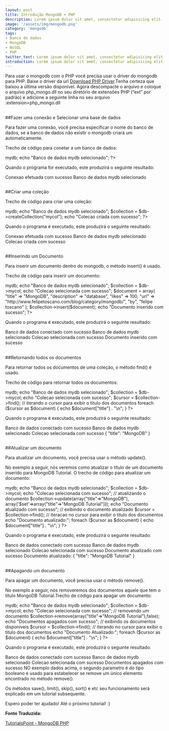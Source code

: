 ```yaml
---
layout: post
title: Introdução MongoDB + PHP
description: Lorem ipsum dolor sit amet, consectetur adipisicing elit.
image: '/assets/img/mongodb.png'
category: 'mongodb'
tags:
- Banco de dados
- MongoDB
- NoSQL
- PHP
twitter_text: Lorem ipsum dolor sit amet, consectetur adipisicing elit.
introduction: Lorem ipsum dolor sit amet, consectetur adipisicing elit, sed do eiusmod tempor incididunt ut labore et dolore magna aliqua.
---
```

Para usar o mongodb com o PHP vocẽ precisa usar o driver do mongodb para PHP. Baixe o driver da url 
[Download PHP Driver](https://s3.amazonaws.com/drivers.mongodb.org/php/index.html).Tenha certeza que baixou a última versão disponível. Agora descompacte o arquivo e coloque o arquivo php_mongo.dll no seu diretório de extensões PHP (“ext” por padrão) e adicione a seguinte linha no seu arquivo 
:extension=php_mongo.dll

##


##Fazer uma conexão e Selecionar uma base de dados

Para fazer uma conexão, você precisa especificar o nome do banco de dados, se a banco de dados não existir o mongodb criará um automaticamente.

Trecho de código para conetar a um banco de dados:

<?php
   // conecta ao servidor mongodb
   $m = new MongoClient();
   echo "Conexao efetuada com sucesso";
   // seleciona/ou cria um banco de dados
   $db = $m->mydb;
   echo "Banco de dados mydb selecionado";
?>
Quando o programa for executado, este produzirá o seguinte resultado:

Conexao efetuada com sucesso
Banco de dados mydb selecionado

##


##Criar uma coleção

Trecho de código para criar uma coleção:

<?php
   // cconecta ao servidor mongodb
   $m = new MongoClient();
   echo "Conexao efetuada com sucesso";
   // select a database
   $db = $m->mydb;
   echo "Banco de dados mydb selecionado";
   $collection = $db->createCollection("mycol");
   echo "Colecao criada com sucesso";
?>
Quando o programa é executado, este produzirá o seguinte resultado:

Conexao efetuada com sucesso
Banco de dados mydb selecionado
Colecao criada com sucesso

##


##Inserindo um Documento

Para inserir um documento dentro do mongodb, o método 
insert() é usado.

Trecho de código para inserir um documento:

<?php
   // Conecta ao servidor mongodb
   $m = new MongoClient();
   echo "Banco de dados conectado com sucesso";
   // Seleciona um banco de dados
   $db = $m->mydb;
   echo "Banco de dados mydb selecionado";
   $collection = $db->mycol;
   echo "Colecao selecionada com sucesso";
   $document = array( 
      "title" => "MongoDB", 
      "description" => "database", 
      "likes" => 100,
      "url" => "http://www.felipetoscano.com/blog/category/mongodb/",
      "by", "felipe toscano"
   );
   $collection->insert($document);
   echo "Documento inserido com sucesso";
?>
Quando o programa é executado, este produzirá o seguinte resultado:

Banco de dados conectado com sucesso
Banco de dados mydb selecionado
Colecao selecionada com sucesso
Documento inserido com sucesso

##


##Retornando todos os documentos

Para retornar todos os documentos de uma coleção, o método 
find() é usado.

Trecho de código para retornar todos os documentos:

<?php
   // Conecta ao servidor mongodb
   $m = new MongoClient();
   echo "Banco de dados conectado com sucesso";
   // Seleciona um banco de dados
   $db = $m->mydb;
   echo "Banco de dados mydb selecionado";
   $collection = $db->mycol;
   echo "Colecao selecionada com sucesso";

   $cursor = $collection->find();
   // iterando o cursor para exibir o titulo dos documentos
   foreach ($cursor as $document) {
      echo $document["title"] . "\n";
   }
?>
Quando o programa é executado, este produzirá o seguinte resultado:

Banco de dados conectado com sucesso
Banco de dados mydb selecionado
Colecao selecionada com sucesso
{
   "title": "MongoDB"
}

##


##Atualizar um documento

Para atualizar um documento, vocẽ precisa usar o método 
update().

No exemplo a seguir, nós veremos como atualizar o título de um documento inserido para 
MongoDB Tutorial. O trecho de código para atualizar um documento:

<?php
   // conecta ao servidor mongodb
   $m = new MongoClient();
   echo "Banco de dados conectado com sucesso";
   // Seleciona um banco de dados
   $db = $m->mydb;
   echo "Banco de dados mydb selecionado";
   $collection = $db->mycol;
   echo "Colecao selecionada com sucesso";

   // atualizando o documento
   $collection->update(array("title"=>"MongoDB"),     array('$set'=>array("title"=>"MongoDB Tutorial")));
   echo "Documento atualizado com sucesso";
   // exibindo o documento atualizado
   $cursor = $collection->find();
   // iteracao no cursor para exibir o titulo dos documentos
   echo "Documento atualizado:";
   foreach ($cursor as $document) {
      echo $document["title"] . "\n";
   }
?>
Quando o programa é executado, este produzirá o seguinte resultado:

Banco de dados conectado com sucesso
Banco de dados mydb selecionado
Colecao selecionada com sucesso
Documento atualizado com sucesso
Documento atualizado:
{
   "title": "MongoDB Tutorial"
}

##


##Apagando um documento

Para apagar um documento, você precisa usar o método 
remove().

No exemplo a seguir, nós removeremos dos documentos aquele que tem o título 
MongoDB Tutorial.Trecho de código para apagar um documento:

<?php
   // conecta ao servidor mongodb
   $m = new MongoClient();
   echo "Banco de dados conectado com sucesso";
   // Seleciona um banco de dados
   $db = $m->mydb;
   echo "Banco de dados mydb selecionado";
   $collection = $db->mycol;
   echo "Colecao selecionada com sucesso";
   
   // removendo um documento
   $collection->remove(array("title"=>"MongoDB Tutorial"),false);
   echo "Documentos apagados com sucesso";
   
   // exibindo os documentos disponiveis
   $cursor = $collection->find();
   // iterando no cursor para exibir o titulo dos documentos
   echo "Documento Atualizado:";
   foreach ($cursor as $document) {
      echo $document["title"] . "\n";
   }
?>
Quando o programa é executado, este produzirá o seguinte resultado:

Banco de dados conectado com sucesso
Banco de dados mydb selecionado
Colecao selecionada com sucesso
Documentos apagados com sucesso
NO exemplo dados acima, o segundo parametro é do tipo booleano e usado para estabelecer se remove um único elemento encontrado no método 
remove().

Os métodos 
save(), limit(), skip(), sort() e etc seu funcionamento será explicado em um tutorial subsequente.

Espero poder ter ajudado! Até o próximo tutorial! :)


**Fonte Traduzida:**
 
[TutorialsPoint - MongoDB PHP](http://www.tutorialspoint.com/mongodb/mongodb_php.htm)
